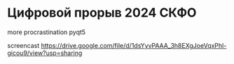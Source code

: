 # Цифровой прорыв 2024 СКФО
more procrastination
pyqt5



screencast https://drive.google.com/file/d/1dsYyvPAAA_3h8EXgJoeVqxPhl-gicou9/view?usp=sharing

